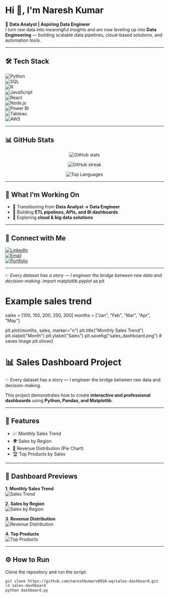# Hi 👋, I'm Naresh Kumar  

🚀 **Data Analyst | Aspiring Data Engineer**  
I turn raw data into meaningful insights and am now leveling up into **Data Engineering** — building scalable data pipelines, cloud-based solutions, and automation tools.  

---

## 🛠️ Tech Stack  

![Python](https://img.shields.io/badge/Python-3776AB?style=for-the-badge&logo=python&logoColor=white)  
![SQL](https://img.shields.io/badge/SQL-4479A1?style=for-the-badge&logo=postgresql&logoColor=white)  
![R](https://img.shields.io/badge/R-276DC3?style=for-the-badge&logo=r&logoColor=white)  
![JavaScript](https://img.shields.io/badge/JavaScript-F7DF1E?style=for-the-badge&logo=javascript&logoColor=black)  
![React](https://img.shields.io/badge/React-20232A?style=for-the-badge&logo=react&logoColor=61DAFB)  
![Node.js](https://img.shields.io/badge/Node.js-339933?style=for-the-badge&logo=nodedotjs&logoColor=white)  
![Power BI](https://img.shields.io/badge/PowerBI-F2C811?style=for-the-badge&logo=powerbi&logoColor=black)  
![Tableau](https://img.shields.io/badge/Tableau-E97627?style=for-the-badge&logo=tableau&logoColor=white)  
![AWS](https://img.shields.io/badge/AWS-FF9900?style=for-the-badge&logo=amazonaws&logoColor=white)  

---

## 📊 GitHub Stats  

<p align="center">
  <img src="https://github-readme-stats.vercel.app/api?username=nareshkumarv0910-wq&show_icons=true&theme=tokyonight" alt="GitHub stats" />
</p>  

<p align="center">
  <img src="https://github-readme-streak-stats.herokuapp.com/?user=nareshkumarv0910-wq&theme=tokyonight" alt="GitHub streak" />
</p>  

<p align="center">
  <img src="https://github-readme-stats.vercel.app/api/top-langs/?username=nareshkumarv0910-wq&layout=compact&theme=tokyonight" alt="Top Languages" />
</p>  

---

## 🌟 What I’m Working On  
- 🔹 Transitioning from **Data Analyst → Data Engineer**  
- 🔹 Building **ETL pipelines, APIs, and BI dashboards**  
- 🔹 Exploring **cloud & big data solutions**  

---

## 🤝 Connect with Me  

[![LinkedIn](https://img.shields.io/badge/LinkedIn-0A66C2?style=for-the-badge&logo=linkedin&logoColor=white)](https://linkedin.com/in/YOUR-LINK)  
[![Email](https://img.shields.io/badge/Email-D14836?style=for-the-badge&logo=gmail&logoColor=white)](mailto:YOUR-EMAIL)  
[![Portfolio](https://img.shields.io/badge/Portfolio-000000?style=for-the-badge&logo=web&logoColor=white)](YOUR-PORTFOLIO-LINK)  

---


✨ *Every dataset has a story — I engineer the bridge between raw data and decision-making.*
import matplotlib.pyplot as plt


# Example sales trend
sales = [100, 150, 200, 250, 300]
months = ["Jan", "Feb", "Mar", "Apr", "May"]

plt.plot(months, sales, marker="o")
plt.title("Monthly Sales Trend")
plt.xlabel("Month")
plt.ylabel("Sales")
plt.savefig("sales_dashboard.png")  # saves image
plt.show()

# 📊 Sales Dashboard Project

✨ Every dataset has a story — I engineer the bridge between raw data and decision-making.  

This project demonstrates how to create **interactive and professional dashboards** using **Python, Pandas, and Matplotlib**.  

---

## 🚀 Features
- 📈 Monthly Sales Trend  
- 🌍 Sales by Region  
- 🥧 Revenue Distribution (Pie Chart)  
- 🏆 Top Products by Sales  

---

## 📸 Dashboard Previews  

**1. Monthly Sales Trend**  
![Sales Trend](sales_trend.png)

**2. Sales by Region**  
![Sales by Region](sales_by_region.png)

**3. Revenue Distribution**  
![Revenue Distribution](revenue_distribution.png)

**4. Top Products**  
![Top Products](top_products.png)

---

## ⚙️ How to Run  
Clone the repository and run the script:  

```bash
git clone https://github.com/nareshkumarv0910-wq/sales-dashboard.git
cd sales-dashboard
python dashboard.py
